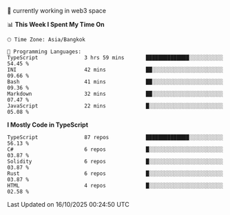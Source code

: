 🔭 currently working in web3 space

<!--START_SECTION:waka-->
📊 **This Week I Spent My Time On** 

```text
🕑︎ Time Zone: Asia/Bangkok

💬 Programming Languages: 
TypeScript               3 hrs 59 mins       ██████████████░░░░░░░░░░░   54.45 % 
INI                      42 mins             ██░░░░░░░░░░░░░░░░░░░░░░░   09.66 % 
Bash                     41 mins             ██░░░░░░░░░░░░░░░░░░░░░░░   09.36 % 
Markdown                 32 mins             ██░░░░░░░░░░░░░░░░░░░░░░░   07.47 % 
JavaScript               22 mins             █░░░░░░░░░░░░░░░░░░░░░░░░   05.08 % 
```

**I Mostly Code in TypeScript** 

```text
TypeScript               87 repos            ██████████████░░░░░░░░░░░   56.13 % 
C#                       6 repos             █░░░░░░░░░░░░░░░░░░░░░░░░   03.87 % 
Solidity                 6 repos             █░░░░░░░░░░░░░░░░░░░░░░░░   03.87 % 
Rust                     6 repos             █░░░░░░░░░░░░░░░░░░░░░░░░   03.87 % 
HTML                     4 repos             █░░░░░░░░░░░░░░░░░░░░░░░░   02.58 % 
```




 Last Updated on 16/10/2025 00:24:50 UTC
<!--END_SECTION:waka-->
